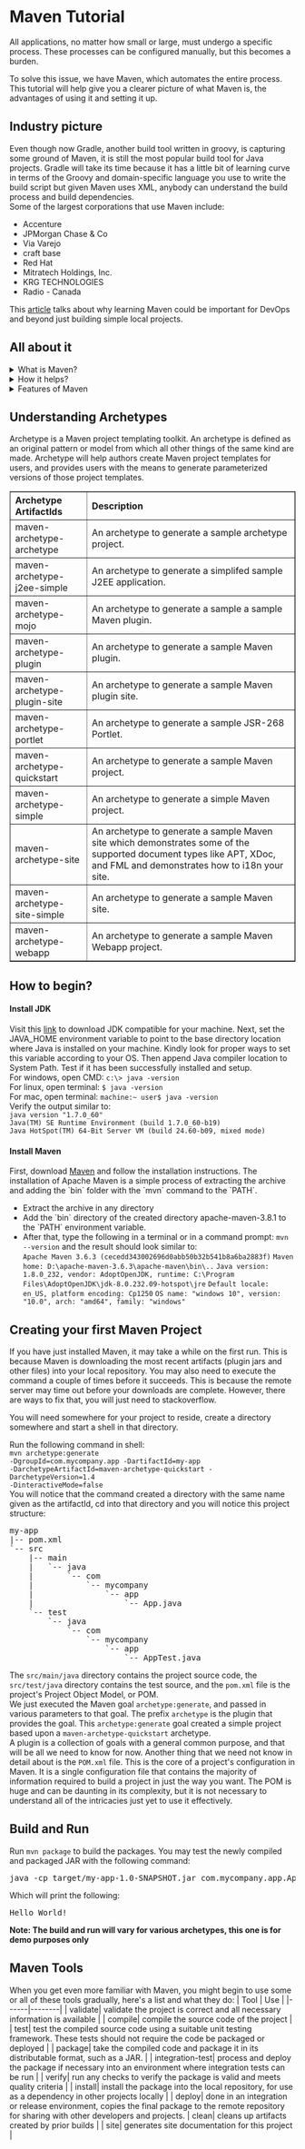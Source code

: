# Maven Tutorial
All applications, no matter how small or large, must undergo a specific process. These processes can be configured manually, but this becomes a burden. 

To solve this issue, we have Maven, which automates the entire process. This tutorial will help give you a clearer picture of what Maven is, the advantages of using it and setting it up.

## Industry picture
Even though now Gradle, another build tool written in groovy, is capturing some ground of Maven, it is still the most popular build tool for Java projects. Gradle will take its time because it has a little bit of learning curve in terms of the Groovy and domain-specific language you use to write the build script but given Maven uses XML, anybody can understand the build process and build dependencies.<br/>
Some of the largest corporations that use Maven include:

* Accenture
* JPMorgan Chase & Co
* Via Varejo 
* craft base
* Red Hat 
* Mitratech Holdings, Inc.
* KRG TECHNOLOGIES
* Radio - Canada

This <a href="https://www.theserverside.com/blog/Coffee-Talk-Java-News-Stories-and-Opinions/Learn-Maven-and-master-the-build-tools-fundamental-concepts">article</a> talks about why learning Maven could be important for DevOps and beyond just building simple local projects.

## All about it
<details>
  <summary>What is Maven?</summary>
  A tool that can now be used for building and managing any Java-based project. It is a standard way to build the projects, a clear definition of what the project consists of, an easy way to publish project information, and a way to share JARs across several projects.
</details>
<details>
  <summary>How it helps?</summary>
  <ul><li> Your project becomes IDE independent and platform independent</li>
  <li> We can add jars and other dependencies of the project easily using the help of maven. One has to just write the dependency code in pom file.</li>
  <li>Model-based builds − Maven is able to build any number of projects into predefined output types such as jar, war, metadata, etc. without doing any scripting</li>
  <li> Using maven we can easily integrate our project with source control system (such as Subversion or Git)</li>
  <li> Maven provides project information (log document, dependency list, unit test reports etc.)</li></ul>
</details>
<details>
  <summary>Features of Maven</summary>
  <ul><li>A large and growing <a href="https://mvnrepository.com/">repository</a> of libraries.</li>
  <li>Extensible, with the ability to easily write plugins in Java or scripting languages.</li>
  <li>Instant access to new features with little or no extra configuration.</li>
  <li>Coherent site of project information − Using the same metadata as per the build process, maven is able to generate a website and a PDF including complete documentation.</li>
  <li>Release management and distribution publication − Without additional configuration, maven will integrate with your source control system such as CVS and manages the release of a project.</li>
  <li>Backward Compatibility − You can easily port the multiple modules of a project into Maven 3 from older versions of Maven. It can support the older versions also.</li>
  <li>Automatic parent versioning − No need to specify the parent in the sub module for maintenance.</li>
  <li>Parallel builds − It analyzes the project dependency graph and enables you to build schedule modules in parallel. Using this, you can achieve the performance improvements of 20-50%.</li>
  <li>Better Error and Integrity Reporting − Maven improved error reporting, and it provides you with a link to the Maven wiki page where you will get full description of the error.</li></ul>
</details>

## Understanding Archetypes
  Archetype is a Maven project templating toolkit. An archetype is defined as an original pattern or model from which all other things of the same kind are made. Archetype will help authors create Maven project templates for users, and provides users with the means to generate parameterized versions of those project templates.
  <table border="1">
<tr class="a">
<th align="left">Archetype ArtifactIds</th>
<th align="left">Description</th></tr>
<tr class="b">
<td align="left">maven-archetype-archetype</td>
<td align="left">An archetype to generate a sample archetype project.</td></tr>
<tr class="a">
<td align="left">maven-archetype-j2ee-simple</td>
<td align="left">An archetype to generate a simplifed sample J2EE application.</td></tr>
<tr class="b">
<td align="left">maven-archetype-mojo</td>
<td align="left">An archetype to generate a sample a sample Maven plugin.</td></tr>
<tr class="a">
<td align="left">maven-archetype-plugin</td>
<td align="left">An archetype to generate a sample Maven plugin.</td></tr>
<tr class="b">
<td align="left">maven-archetype-plugin-site</td>
<td align="left">An archetype to generate a sample Maven plugin site.</td></tr>
<tr class="a">
<td align="left">maven-archetype-portlet</td>
<td align="left">An archetype to generate a sample JSR-268 Portlet.</td></tr>
<tr class="b">
<td align="left">maven-archetype-quickstart</td>
<td align="left">An archetype to generate a sample Maven project.</td></tr>
<tr class="a">
<td align="left">maven-archetype-simple</td>
<td align="left">An archetype to generate a simple Maven project.</td></tr>
<tr class="b">
<td align="left">maven-archetype-site</td>
<td align="left">An archetype to generate a sample Maven site which demonstrates some of the supported document types like APT, XDoc, and FML and demonstrates how to i18n your site.</td></tr>
<tr class="a">
<td align="left">maven-archetype-site-simple</td>
<td align="left">An archetype to generate a sample Maven site.</td></tr>
<tr class="b">
<td align="left">maven-archetype-webapp</td>
<td align="left">An archetype to generate a sample Maven Webapp project.</td></tr></table>

## How to begin?
  <h4>Install JDK</h4>
  Visit this <a href="https://www.oracle.com/technetwork/java/javase/downloads/index.html">link</a> to download JDK compatible for your machine. Next, set the JAVA_HOME environment variable to point to the base directory location where Java is installed on your machine. Kindly look for proper ways to set this variable according to your OS. Then append Java compiler location to System Path. Test if it has been successfully installed and setup.<br/>
  For windows, open CMD: <code>c:\> java -version</code><br/>
  For linux, open terminal: <code>$ java -version</code><br/>
  For mac, open terminal: <code>machine:~ user$ java -version</code><br/>
  Verify the output similar to:<br/>
  <code>java version "1.7.0_60"</code><br/>
  <code>Java(TM) SE Runtime Environment (build 1.7.0_60-b19)</code><br/>
  <code>Java HotSpot(TM) 64-Bit Server VM (build 24.60-b09, mixed mode)</code><br/>
  <h4>Install Maven</h4>
  First, download <a href="https://maven.apache.org/download.html">Maven</a> and follow the installation instructions. The installation of Apache Maven is a simple process of extracting the archive and adding the `bin` folder with the `mvn` command to the `PATH`.
  <ul><li>Extract the archive in any directory</li>
  <li>Add the `bin` directory of the created directory apache-maven-3.8.1 to the `PATH` environment variable.</li>
  <li>After that, type the following in a terminal or in a command prompt: <code>mvn --version</code> and the result should look similar to:<br/>
  <code>Apache Maven 3.6.3 (cecedd343002696d0abb50b32b541b8a6ba2883f)</code>
  <code>Maven home: D:\apache-maven-3.6.3\apache-maven\bin\..</code>
  <code>Java version: 1.8.0_232, vendor: AdoptOpenJDK, runtime: C:\Program Files\AdoptOpenJDK\jdk-8.0.232.09-hotspot\jre</code>
  <code>Default locale: en_US, platform encoding: Cp1250</code>
  <code>OS name: "windows 10", version: "10.0", arch: "amd64", family: "windows"</code></li></ul>
  
## Creating your first Maven Project
If you have just installed Maven, it may take a while on the first run. This is because Maven is downloading the most recent artifacts (plugin jars and other files) into your local repository. You may also need to execute the command a couple of times before it succeeds. This is because the remote server may time out before your downloads are complete. However, there are ways to fix that, you will just need to stackoverflow.

You will need somewhere for your project to reside, create a directory somewhere and start a shell in that directory.

Run the following command in shell:<br/><code>mvn archetype:generate -DgroupId=com.mycompany.app -DartifactId=my-app -DarchetypeArtifactId=maven-archetype-quickstart -DarchetypeVersion=1.4 -DinteractiveMode=false</code><br/>
You will notice that the command created a directory with the same name given as the artifactId, cd into that directory and you will notice this project structure:<br/>
<pre>
my-app
|-- pom.xml
`-- src
    |-- main
    |   `-- java
    |       `-- com
    |           `-- mycompany
    |               `-- app
    |                   `-- App.java
    `-- test
        `-- java
            `-- com
                `-- mycompany
                    `-- app
                        `-- AppTest.java
</pre>
The <code>src/main/java</code> directory contains the project source code, the <code>src/test/java</code> directory contains the test source, and the <code>pom.xml</code> file is the project's Project Object Model, or POM.<br/>
We just executed the Maven goal `archetype:generate`, and passed in various parameters to that goal. The prefix `archetype` is the plugin that provides the goal. This `archetype:generate` goal created a simple project based upon a `maven-archetype-quickstart` archetype. <br/>
A plugin is a collection of goals with a general common purpose, and that will be all we need to know for now. Another thing that we need not know in detail about is the `POM.xml` file. This is the core of a project's configuration in Maven. It is a single configuration file that contains the majority of information required to build a project in just the way you want. The POM is huge and can be daunting in its complexity, but it is not necessary to understand all of the intricacies just yet to use it effectively.<br/>

## Build and Run

Run `mvn package` to build the packages. You may test the newly compiled and packaged JAR with the following command:<br/>
<pre>java -cp target/my-app-1.0-SNAPSHOT.jar com.mycompany.app.App</pre>
Which will print the following:
<pre>Hello World!</pre>

**Note: The build and run will vary for various archetypes, this one is for demo purposes only**

## Maven Tools

When you get even more familiar with Maven, you might begin to use some or all of these tools gradually, here's a list and what they do:
| Tool | Use |
|------|--------|
| validate|  validate the project is correct and all necessary information is available |
| compile|  compile the source code of the project |
| test|  test the compiled source code using a suitable unit testing framework. These tests should not require the code be packaged or deployed |
| package|  take the compiled code and package it in its distributable format, such as a JAR. |
| integration-test|  process and deploy the package if necessary into an environment where integration tests can be run |
| verify|  run any checks to verify the package is valid and meets quality criteria |
| install|  install the package into the local repository, for use as a dependency in other projects locally |
| deploy|  done in an integration or release environment, copies the final package to the remote repository for sharing with other developers and projects.
| clean|  cleans up artifacts created by prior builds |
| site|  generates site documentation for this project |